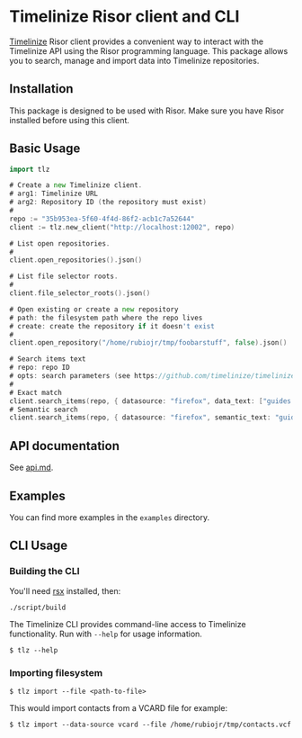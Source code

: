 # Timelinize Risor client and CLI

[Timelinize](https://github.com/timelinize/timelinize) Risor client provides a convenient way to interact with the Timelinize API using the Risor programming language. This package allows you to search, manage and import data into Timelinize repositories.

## Installation

This package is designed to be used with Risor. Make sure you have Risor installed before using this client.

## Basic Usage

```Go
import tlz

# Create a new Timelinize client.
# arg1: Timelinize URL
# arg2: Repository ID (the repository must exist)
#
repo := "35b953ea-5f60-4f4d-86f2-acb1c7a52644"
client := tlz.new_client("http://localhost:12002", repo)

# List open repositories.
#
client.open_repositories().json()

# List file selector roots.
#
client.file_selector_roots().json()

# Open existing or create a new repository
# path: the filesystem path where the repo lives
# create: create the repository if it doesn't exist
#
client.open_repository("/home/rubiojr/tmp/foobarstuff", false).json()

# Search items text
# repo: repo ID
# opts: search parameters (see https://github.com/timelinize/timelinize/blob/9dd00b724c1497df262be90f04229ac1b22e7f59/timeline/search.go#L40)
#
# Exact match
client.search_items(repo, { datasource: "firefox", data_text: ["guides and information"] }).json()
# Semantic search
client.search_items(repo, { datasource: "firefox", semantic_text: "guides" }).json()
```

## API documentation

See [api.md](/api.md).

## Examples

You can find more examples in the `examples` directory.

## CLI Usage

### Building the CLI

You'll need [rsx](https://github.com/rubiojr/rsx) installed, then:

`./script/build`

The Timelinize CLI provides command-line access to Timelinize functionality. Run with `--help` for usage information.

```
$ tlz --help
```

### Importing filesystem

```
$ tlz import --file <path-to-file>
```

This would import contacts from a VCARD file for example:

```
$ tlz import --data-source vcard --file /home/rubiojr/tmp/contacts.vcf
```
